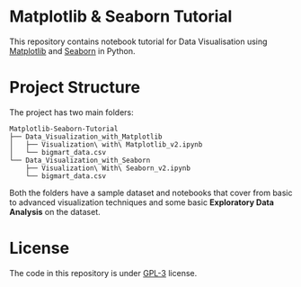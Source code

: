 Matplotlib & Seaborn Tutorial
=============================

This repository contains notebook tutorial for Data Visualisation using [Matplotlib](https://matplotlib.org/) and [Seaborn](https://seaborn.pydata.org/) in Python.

Project Structure
========

The project has two main folders:

```
Matplotlib-Seaborn-Tutorial
├── Data_Visualization_with_Matplotlib
│   ├── Visualization\ with\ Matplotlib_v2.ipynb
│   └── bigmart_data.csv
└── Data_Visualization_with_Seaborn
    ├── Visualization\ With\ Seaborn_v2.ipynb
    └── bigmart_data.csv
```

Both the folders have a sample dataset and notebooks that cover from basic to advanced visualization techniques and some basic **Exploratory Data Analysis** on the dataset.

License
=========
The code in this repository is under [GPL-3](https://tldrlegal.com/license/gnu-general-public-license-v3-(gpl-3)) license.
